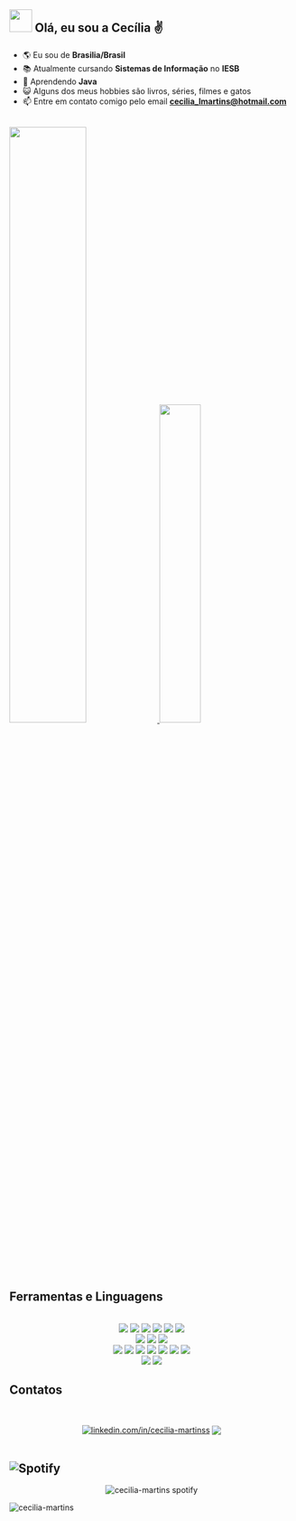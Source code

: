 ## <img src="https://media.giphy.com/media/WUlplcMpOCEmTGBtBW/giphy.gif" width="40"> Olá, eu sou a Cecília ✌️


- 🌎 Eu sou de **Brasilia/Brasil**
- 📚 Atualmente cursando **Sistemas de Informação** no **IESB**
- 🌱 Aprendendo **Java**
- 😺 Alguns dos meus hobbies são livros, séries, filmes e gatos
- 📫 Entre em contato comigo pelo email **cecilia_lmartins@hotmail.com**
<!-- - 👩🏻‍💻 Formada em Desenvolvimento Web Full Stack na **Trybe** -->
<br>

<!-- - 🍇 Fun fact **I love cats!** And **grape is my favorite fruit** -->

<div>
<a href="https://github.com/cecilia-martins">
  <img width="52%" src="https://ceciliamartinss-github-readme-stats.vercel.app/api?username=cecilia-martins&show_icons=true&theme=swift&count_private=true&disable_animations=true&include_all_commits=true"/>
  <img width="38%" src="https://ceciliamartinss-github-readme-stats.vercel.app/api/top-langs/?username=cecilia-martins&langs_count=9&layout=compact&theme=swift&count_private=true"/>
</a>
</div>

## Ferramentas e Linguagens
<br>
<div align="center">
    <img src='https://img.shields.io/badge/HTML5-E34F26?style=for-the-badge&logo=html5&logoColor=white'>
    <img src='https://img.shields.io/badge/CSS3-1572B6?style=for-the-badge&logo=css3&logoColor=white'>
    <img src='https://img.shields.io/badge/JavaScript-323330?style=for-the-badge&logo=javascript&logoColor=F7DF1E'> 
    <img src='https://img.shields.io/badge/React-20232A?style=for-the-badge&logo=react&logoColor=61DAFB'>
<!--     <img src='https://img.shields.io/badge/Next-black?style=for-the-badge&logo=next.js&logoColor=white'> -->
<!--     <img src='https://img.shields.io/badge/Redux-593D88?style=for-the-badge&logo=redux&logoColor=white'> -->
    <img src='https://img.shields.io/badge/Tailwind-38B2AC?style=for-the-badge&logo=tailwind-css&logoColor=white'>
<!--     <img src='https://img.shields.io/badge/bootstrap-%238511FA.svg?style=for-the-badge&logo=bootstrap&logoColor=white'> -->
<!--     <img src='https://img.shields.io/badge/tailwindcss-%2338B2AC.svg?style=for-the-badge&logo=tailwind-css&logoColor=white'> -->
<!--   <img src='https://img.shields.io/badge/Adobe%20XD-470137?style=for-the-badge&logo=Adobe%20XD&logoColor=#FF61F6'> -->
    <img src='https://img.shields.io/badge/figma-%23F24E1E.svg?style=for-the-badge&logo=figma&logoColor=white'>
<!--     <img src='https://img.shields.io/badge/WordPress-%23117AC9.svg?style=for-the-badge&logo=WordPress&logoColor=white'> -->
  </div>

  <div align="center">
    <img src='https://img.shields.io/badge/Jest-C21325?style=for-the-badge&logo=jest&logoColor=white'>
    <img src='https://img.shields.io/badge/Mocha-8D6748?style=for-the-badge&logo=Mocha&logoColor=white'>
    <img src='https://img.shields.io/badge/-TestingLibrary-%23E33332?style=for-the-badge&logo=testing-library&logoColor=white'>
  </div>
  <div align="center">
    <img src='https://img.shields.io/badge/Java-ED8B00?style=for-the-badge&logo=openjdk&logoColor=white'>
    <img src='https://img.shields.io/badge/TypeScript-007ACC?style=for-the-badge&logo=typescript&logoColor=white'>
    <img src='https://img.shields.io/badge/Node.js-339933?style=for-the-badge&logo=nodedotjs&logoColor=white'>
    <img src='https://img.shields.io/badge/Express.js-000000?style=for-the-badge&logo=express&logoColor=white'>
    <img src='https://img.shields.io/badge/MySQL-005C84?style=for-the-badge&logo=mysql&logoColor=white'>
    <img src='https://img.shields.io/badge/Sequelize-52B0E7?style=for-the-badge&logo=Sequelize&logoColor=white'>
    <img src='https://img.shields.io/badge/MongoDB-4EA94B?style=for-the-badge&logo=mongodb&logoColor=white'>
  </div>
  <div align="center">
    <img src='https://img.shields.io/badge/Linux-FCC624?style=for-the-badge&logo=linux&logoColor=black'>
    <img src='https://img.shields.io/badge/GIT-E44C30?style=for-the-badge&logo=git&logoColor=white'>
</div>

## Contatos
<br>
<p align="center">
<a href="https://linkedin.com/in/linkedin.com/in/cecilia-martinss" target="blank"><img align="center" src="https://img.shields.io/badge/LinkedIn-0077B5?style=for-the-badge&logo=linkedin&logoColor=white" alt="linkedin.com/in/cecilia-martinss" /></a>
<a href="mailto:cecilialmartins96@gmail.com" target="blank"><img align="center" src="https://img.shields.io/badge/Gmail-D14836?style=for-the-badge&logo=gmail&logoColor=white"/></a>

</div>

<!-- ### <img src="https://media4.giphy.com/media/RIUgvgjw3D5Z1ZJSvv/200.webp?cid=ecf05e474o1dgujk3gggvb4u5pxfiqt956yb5vhqrqnacmwj&rid=200.webp&ct=s" width="40"> Projects -->

  <!-- <details>
    <summary>Bootcamp - Spread Fullstack Developer</summary>
     <a href="">nome do projeto</a> - HTML/CSS<br/>
     <a href="">nome do projeto</a> - Reactjs<br/>
     <a href="">nome do projeto</a> - Typescript<br/>
  </details> -->

<!-- [![]()]() -->
<br>
<br>

## ![Spotify](https://img.shields.io/badge/Spotify-1ED760?style=for-the-badge&logo=spotify&logoColor=white)
<div align="center">
<img src="https://spotify-github-profile.kittinanx.com/api/view?uid=cecilia_lmartins&cover_image=true&theme=novatorem&show_offline=false&background_color=121212&interchange=true&bar_color=53b14f&bar_color_cover=false" alt="cecilia-martins spotify" href="https://spotify-github-profile.kittinanx.com/api/view?uid=cecilia_lmartins&redirect=true"/>

<img align="left" src="https://komarev.com/ghpvc/?username=cecilia-martins&label=Profile%20views&color=0e75b6&style=flat" alt="cecilia-martins" /> </div>




